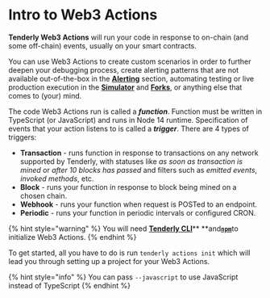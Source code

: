 # Intro to Web3 Actions

**Tenderly Web3 Actions** will run your code in response to on-chain (and some off-chain) events, usually on your smart contracts. 

You can use Web3 Actions to create custom scenarios in order to further deepen your debugging process, create alerting patterns that are not available out-of-the-box in the [**Alerting**](../alerts/creating-an-alert/) section, automating testing or live production execution in the [**Simulator**](../simulations-and-forks/how-to-simulate-a-transaction/) and [**Forks**](../simulations-and-forks/how-to-create-a-fork.md), or anything else that comes to (your) mind.

The code Web3 Actions run is called a _**function**_. Function must be written in TypeScript (or JavaScript) and runs in Node 14 runtime. Specification of events that your action listens to is called a _**trigger**_. There are 4 types of triggers:

* **Transaction** - runs function in response to transactions on any network supported by Tenderly, with statuses like _as soon as transaction is mined_ or _after 10 blocks has passed_ and filters such as _emitted events_, _invoked methods_, etc.
* **Block** - runs your function in response to block being mined on a chosen chain.
* **Webhook** - runs your function when request is POSTed to an endpoint.
* **Periodic** - runs your function in periodic intervals or configured CRON.

{% hint style="warning" %}
You will need [**Tenderly CLI**](https://github.com/Tenderly/tenderly-cli)** **and[**`npm`**](https://www.npmjs.com)to initialize Web3 Actions.
{% endhint %}

To get started, all you have to do is run `tenderly actions init` which will lead you through setting up a project for your Web3 Actions.

{% hint style="info" %}
You can pass `--javascript` to use JavaScript instead of TypeScript
{% endhint %}

